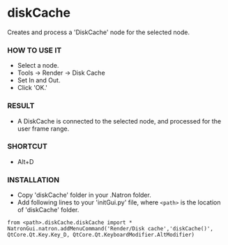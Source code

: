 # diskCache

Creates and process a 'DiskCache' node for the selected node.

### HOW TO USE IT

* Select a node.
* Tools -> Render -> Disk Cache
* Set In and Out.
* Click 'OK.'

### RESULT

* A DiskCache is connected to the selected node, and processed for the user frame range.

### SHORTCUT

* Alt+D

### INSTALLATION

* Copy 'diskCache' folder in your .Natron folder.
* Add following lines to your 'initGui.py' file, where ``<path>`` is the location of 'diskCache' folder.

```
from <path>.diskCache.diskCache import *
NatronGui.natron.addMenuCommand('Render/Disk cache','diskCache()', QtCore.Qt.Key.Key_D, QtCore.Qt.KeyboardModifier.AltModifier)
```
